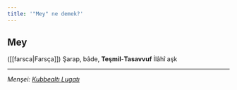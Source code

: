 ```yaml
---
title: '"Mey" ne demek?'
---
```


## Mey
([[farsca|Farsça]]) Şarap, bâde, **Teşmil**-**Tasavvuf** İlâhî aşk

---
*Menşei: [Kubbealtı Lugatı](https://www.lugatim.com/s/Mey)*